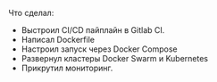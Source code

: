 Что сделал:
- Выстроил CI/CD пайплайн в Gitlab CI. 
- Написал Dockerfile
- Настроил запуск через Docker Compose
- Развернул кластеры Docker Swarm и Kubernetes
- Прикрутил мониторинг.
